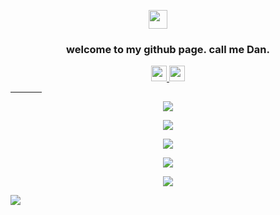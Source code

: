 <p align="center">
  <a href="#">
    <img style="padding-right: 32px;" src="https://media.giphy.com/media/hvRJCLFzcasrR4ia7z/giphy.gif" width="30">
  </a>
</p>

<h3 align="center">
  welcome to my github page. call me Dan.
</h3>

<p align="center">
  <a href="https://twitter.com/dan_mizu">
    <img src="https://img.shields.io/badge/twitter-%231DA1F2.svg?&style=for-the-badge&logo=twitter&logoColor=white" height=25>
  </a>
  <a href="https://www.linkedin.com/in/dannybaghdadi/">
    <img src="https://img.shields.io/badge/linkedin-%230077B5.svg?&style=for-the-badge&logo=linkedin&logoColor=white" height=25>
  </a>
  <!-- Instagram
  <a href="https://www.instagram.com/dan_mizu/">
    <img src="https://img.shields.io/badge/instagram-%23E4405F.svg?&style=for-the-badge&logo=instagram&logoColor=white" height=25>
  </a> 
  -->
</p>

<hr style="width: 10%; align: center;">

<!-- Github Streak -->
<p align="center">
<a href="#">
<picture>
<source 
  srcset="http://github-readme-streak-stats.herokuapp.com?user=Dan-Mizu&theme=github-dark&hide_border=true&date_format=M%20j%5B%2C%20Y%5D"
  media="(prefers-color-scheme: dark)"
/>
<source
  srcset="http://github-readme-streak-stats.herokuapp.com?user=Dan-Mizu&hide_border=true&date_format=M%20j%5B%2C%20Y%5D"
  media="(prefers-color-scheme: light), (prefers-color-scheme: no-preference)"
/>
<img src="http://github-readme-streak-stats.herokuapp.com?user=Dan-Mizu&hide_border=true&date_format=M%20j%5B%2C%20Y%5D" />
</picture>
</a>
</p>

<!-- Github Stats -->
<p align="center">
<a href="#">
<picture>
<source 
  srcset="https://github-readme-stats-git-masterrstaa-rickstaa.vercel.app/api/top-langs/?username=Dan-Mizu&layout=compact&hide_border=true&theme=github_dark"
  media="(prefers-color-scheme: dark)"
/>
<source
  srcset="https://github-readme-stats-git-masterrstaa-rickstaa.vercel.app/api/top-langs/?username=Dan-Mizu&layout=compact&hide_border=true"
  media="(prefers-color-scheme: light), (prefers-color-scheme: no-preference)"
/>
<img src="https://github-readme-stats-git-masterrstaa-rickstaa.vercel.app/api/top-langs/?username=Dan-Mizu&layout=compact&hide_border=true" />
</picture>
</a>
</p>

<!-- Github Score -->
<p align="center">
<a href="#">
<picture>
<source 
  srcset="https://github-readme-stats-git-masterrstaa-rickstaa.vercel.app/api?username=Dan-Mizu&count_private=true&show_icons=true&include_all_commits=true&hide_border=true&theme=github_dark"
  media="(prefers-color-scheme: dark)"
/>
<source
  srcset="https://github-readme-stats-git-masterrstaa-rickstaa.vercel.app/api?username=Dan-Mizu&count_private=true&show_icons=true&include_all_commits=true&hide_border=true"
  media="(prefers-color-scheme: light), (prefers-color-scheme: no-preference)"
/>
<img src="https://github-readme-stats-git-masterrstaa-rickstaa.vercel.app/api?username=Dan-Mizu&count_private=true&show_icons=true&include_all_commits=true&hide_border=true" />
</picture>
</a>
</p>

<!-- Github Contribution Graph -->
<p align="center">
<a href="#">
<picture>
<source 
  srcset="https://github-readme-activity-graph.cyclic.app/graph?username=Dan-Mizu&theme=github-dark&hide_border=true"
  media="(prefers-color-scheme: dark)"
/>
<source
  srcset="https://github-readme-activity-graph.cyclic.app/graph?username=Dan-Mizu&hide_border=true"
  media="(prefers-color-scheme: light), (prefers-color-scheme: no-preference)"
/>
<img src="https://github-readme-activity-graph.cyclic.app/graph?username=Dan-Mizu&hide_border=true" />
</picture>
</a>
</p>

<!-- Profile Visits -->
<p align="center">
  <a href="#">
    <img src="https://komarev.com/ghpvc/?username=Dan-Mizu&style=for-the-badge&label=Profile+Visits" />
  </a>
</p>

<!-- Y HYPE Hit Tracking -->
![](https://hit.yhype.me/github/profile?user_id=15823849)
